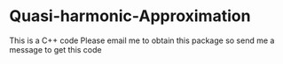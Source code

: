 # Quasi-harmonic-Approximation
This is a C++ code
Please email me to obtain this package so send me a message to get this code
